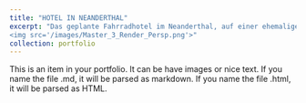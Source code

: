 ```yaml
---
title: "HOTEL IN NEANDERTHAL"
excerpt: "Das geplante Fahrradhotel im Neanderthal, auf einer ehemaligen Kalksteingrube gelegen, ist ein architektonisches Highlight. Das fünfgeschossige Gebäude integriert sich in die Baugrube, wobei nur das Erdgeschoss oberirdisch ist. Der Haupteingang und die Garageneinfahrt ermöglichen barrierefreien Zugang. Das rechteckige Design entlang der Grubenkante und die zur Baugrube gerichtete Fassade mit Balkonen und Bäumen schaffen eine dynamische Struktur. Stahlbeton, wegen seiner Eigenschaften wie Brandschutz und Wasserdichtigkeit, ist das Hauptmaterial. Das Hotel verfügt über Sichtbeton, der sich optisch an die Kalkgrube anpasst. Die funktionale Gestaltung umfasst ein Foyer, Hotelzimmer, Fahrradparkplätze, eine Werkstatt, und einen Sparaum.<br/>
<img src='/images/Master_3_Render_Persp.png'>"
collection: portfolio
---
```


This is an item in your portfolio. It can be have images or nice text. If you name the file .md, it will be parsed as markdown. If you name the file .html, it will be parsed as HTML. 
